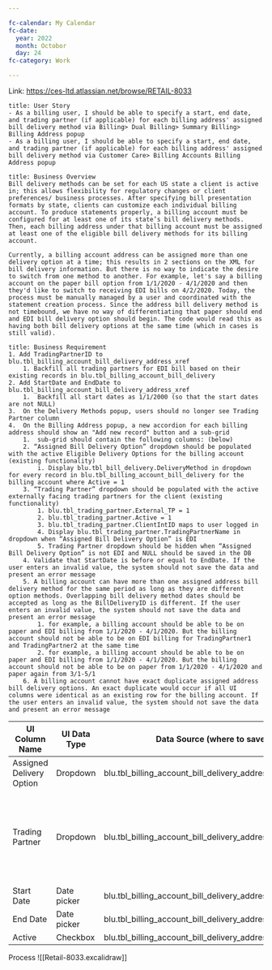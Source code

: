 ```yaml
---

fc-calendar: My Calendar
fc-date: 
  year: 2022 
  month: Octobor 
  day: 24
fc-category: Work 

---
```


Link: https://ces-ltd.atlassian.net/browse/RETAIL-8033

```ad-info
title: User Story
- As a billing user, I should be able to specify a start, end date, and trading partner (if applicable) for each billing address' assigned bill delivery method via Billing> Dual Billing> Summary Billing> Billing Address popup
- As a billing user, I should be able to specify a start, end date, and trading partner (if applicable) for each billing address' assigned bill delivery method via Customer Care> Billing Accounts Billing Address popup
```

```ad-info
title: Business Overview
Bill delivery methods can be set for each US state a client is active in; this allows flexibility for regulatory changes or client preferences/ business processes. After specifying bill presentation formats by state, clients can customize each individual billing account. To produce statements properly, a billing account must be configured for at least one of its state’s bill delivery methods. Then, each billing address under that billing account must be assigned at least one of the eligible bill delivery methods for its billing account.

Currently, a billing account address can be assigned more than one delivery option at a time; this results in 2 sections on the XML for bill delivery information. But there is no way to indicate the desire to switch from one method to another. For example, let's say a billing account on the paper bill option from 1/1/2020 - 4/1/2020 and then they'd like to switch to receiving EDI bills on 4/2/2020. Today, the process must be manually managed by a user and coordinated with the statement creation process. Since the address bill delivery method is not timebound, we have no way of differentiating that paper should end and EDI bill delivery option should begin. The code would read this as having both bill delivery options at the same time (which in cases is still valid).
```

```ad-note
title: Business Requirement
1. Add TradingPartnerID to blu.tbl_billing_account_bill_delivery_address_xref
    1. Backfill all trading partners for EDI bill based on their existing records in blu.tbl_billing_account_bill_delivery   
2. Add StartDate and EndDate to blu.tbl_billing_account_bill_delivery_address_xref   
    1.  Backfill all start dates as 1/1/2000 (so that the start dates are not NULL)    
3.  On the Delivery Methods popup, users should no longer see Trading Partner column
4.  On the Billing Address popup, a new accordion for each billing address should show an "Add new record" button and a sub-grid
    1.  sub-grid should contain the following columns: (below)
    2. “Assigned Bill Delivery Option” dropdown should be populated with the active Eligible Delivery Options for the billing account (existing functionality)
        i. Display blu.tbl_bill_delivery.DeliveryMethod in dropdown for every record in blu.tbl_billing_account_bill_delivery for the billing account where Active = 1
    3. “Trading Partner” dropdown should be populated with the active externally facing trading partners for the client (existing functionality)
        1. blu.tbl_trading_partner.External_TP = 1
        2. blu.tbl_trading_partner.Active = 1
        3. blu.tbl_trading_partner.ClientIntID maps to user logged in
        4. Display blu.tbl_trading_partner.TradingPartnerName in dropdown when “Assigned Bill Delivery Option” is EDI
        5. Trading Partner dropdown should be hidden when “Assigned Bill Delivery Option” is not EDI and NULL should be saved in the DB
    4. Validate that StartDate is before or equal to EndDate. If the user enters an invalid value, the system should not save the data and present an error message
    5. A billing account can have more than one assigned address bill delivery method for the same period as long as they are different option methods. Overlapping bill delivery method dates should be accepted as long as the BillDeliveryID is different. If the user enters an invalid value, the system should not save the data and present an error message
        1. for example, a billing account should be able to be on paper and EDI billing from 1/1/2020 - 4/1/2020. But the billing account should not be able to be on EDI billing for TradingPartner1 and TradingPartner2 at the same time
        2. for example, a billing account should be able to be on paper and EDI billing from 1/1/2020 - 4/1/2020. But the billing account should not be able to be on paper from 1/1/2020 - 4/1/2020 and paper again from 3/1-5/1
    6. A billing account cannot have exact duplicate assigned address bill delivery options. An exact duplicate would occur if all UI columns were identical as an existing row for the billing account. If the user enters an invalid value, the system should not save the data and present an error message

```

| UI Column Name           | UI Data Type | Data Source (where to save data into)                               | Optional vs Required                                                               |
|--------------------------|--------------|---------------------------------------------------------------------|------------------------------------------------------------------------------------|
| Assigned Delivery Option | Dropdown     | blu.tbl_billing_account_bill_delivery_address_xref.BillDeliveryID   | Required                                                                           |
| Trading Partner          | Dropdown     | blu.tbl_billing_account_bill_delivery_address_xref.TradingPartnerID | Conditional (required when Assigned Delivery Option is “EDI” (BillDeliveryID = 3)) |
| Start Date               | Date picker  | blu.tbl_billing_account_bill_delivery_address_xref.StartDate        | Required                                                                           |
| End Date                 | Date picker  | blu.tbl_billing_account_bill_delivery_address_xref.EndDate          | Optional                                                                           |
| Active                   | Checkbox     | blu.tbl_billing_account_bill_delivery_address_xref.Active           | Required                                                                           |




Process
![[Retail-8033.excalidraw]]